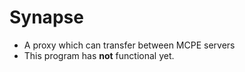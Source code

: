 # Synapse
* A proxy which can transfer between MCPE servers
* This program has **not** functional yet.